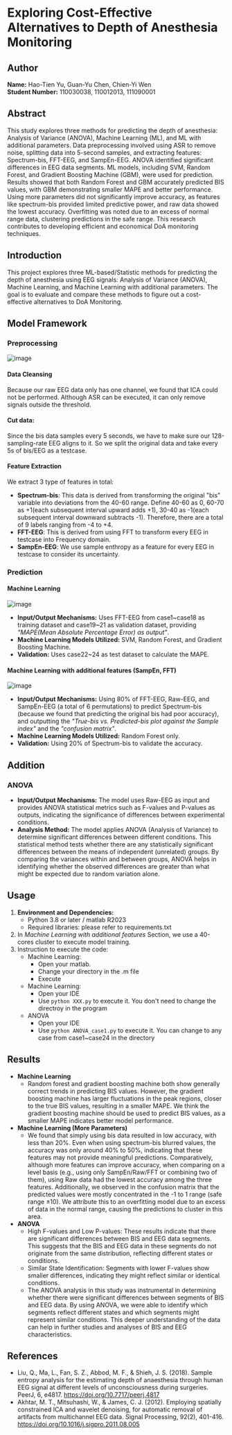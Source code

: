 # Exploring Cost-Effective Alternatives to Depth of Anesthesia Monitoring
 
## Author
**Name:** Hao-Tien Yu, Guan-Yu Chen, Chien-Yi Wen  
**Student Number:** 110030038, 110012013, 111090001

## Abstract
This study explores three methods for predicting the depth of anesthesia: Analysis of Variance (ANOVA), Machine Learning (ML), and ML with additional parameters. Data preprocessing involved using ASR to remove noise, splitting data into 5-second samples, and extracting features: Spectrum-bis, FFT-EEG, and SampEn-EEG. ANOVA identified significant differences in EEG data segments. ML models, including SVM, Random Forest, and Gradient Boosting Machine (GBM), were used for prediction. Results showed that both Random Forest and GBM accurately predicted BIS values, with GBM demonstrating smaller MAPE and better performance. Using more parameters did not significantly improve accuracy, as features like spectrum-bis provided limited predictive power, and raw data showed the lowest accuracy. Overfitting was noted due to an excess of normal range data, clustering predictions in the safe range. This research contributes to developing efficient and economical DoA monitoring techniques.

## Introduction
This project explores three ML-based/Statistic methods for predicting the depth of anesthesia using EEG signals: Analysis of Variance (ANOVA), Machine Learning, and Machine Learning with additional parameters. The goal is to evaluate and compare these methods to figure out a cost-effective alternatives to DoA Monitoring.

## Model Framework

### Preprocessing
![image](https://hackmd.io/_uploads/rkn8FQJBR.png)

#### Data Cleansing
Because our raw EEG data only has one channel, we found that ICA could not be performed. Although ASR can be executed, it can only remove signals outside the threshold.



#### Cut data:
Since the bis data samples every 5 seconds, we have to make sure our 128-sampling-rate EEG aligns to it. So we split the original data and take every 5s of bis/EEG as a testcase.

#### Feature Extraction
We extract 3 type of features in total:
* **Spectrum-bis**: This data is derived from transforming the original "bis" variable into deviations from the 40-60 range. Define 40-60 as 0, 60-70 as +1(each subsequent interval upward adds +1), 30-40 as -1(each subsequent interval downward subtracts -1). Therefore, there are a total of 9 labels ranging from -4 to +4.
* **FFT-EEG**: This is derived from using FFT to transform every EEG in testcase into Frequency domain.
* **SampEn-EEG**: We use sample enthropy as a feature for every EEG in testcase to consider its uncertainty.


### Prediction

#### Machine Learning
![image](https://hackmd.io/_uploads/HyphoN1H0.png)
- **Input/Output Mechanisms:** Uses FFT-EEG from case1~case18 as training dataset and case19~21 as validation dataset, providing *"MAPE(Mean Absolute Percentage Error) as output"*.
- **Machine Learning Models Utilized:** SVM, Random Forest, and Gradient Boosting Machine.
- **Validation:** Uses case22~24 as test dataset to calculate the MAPE.

#### Machine Learning with additional features (SampEn, FFT)
![image](https://hackmd.io/_uploads/ryZjSUJBC.png)
- **Input/Output Mechanisms:** Using 80% of FFT-EEG, Raw-EEG, and SampEn-EEG (a total of 6 permutations) to predict Spectrum-bis (because we found that predicting the original bis had poor accuracy), and outputting the *"True-bis vs. Predicted-bis plot against the Sample index"* and the *"confusion matrix"*.
- **Machine Learning Models Utilized:** Random Forest only.
- **Validation:** Using 20% of Spectrum-bis to validate the accuracy.

## Addition
### ANOVA
- **Input/Output Mechanisms:** The model uses Raw-EEG as input and provides ANOVA statistical metrics such as F-values and P-values as outputs, indicating the significance of differences between experimental conditions.
- **Analysis Method:** The model applies ANOVA (Analysis of Variance) to determine significant differences between different conditions. This statistical method tests whether there are any statistically significant differences between the means of independent (unrelated) groups. By comparing the variances within and between groups, ANOVA helps in identifying whether the observed differences are greater than what might be expected due to random variation alone.


## Usage
1. **Environment and Dependencies:**
   - Python 3.8 or later / matlab R2023
   - Required libraries: please refer to requirements.txt
2. In *Machine Learning with additional features* Section, we use a 40-cores cluster to execute model training.
3. Instruction to execute the code:
    * Machine Learning:
        - Open your matlab.
        - Change your directory in the .m file
        - Execute
    * Machine Learning:
        - Open your IDE
        - Use `python XXX.py` to execute it. You don't need to change the directroy in the program
    * ANOVA
        - Open your IDE
        - Use `python ANOVA_case1.py` to execute it. You can change to any case from case1~case24 in the directory


## Results
- **Machine Learning** 
    - Random forest and gradient boosting machine both show generally correct trends in predicting BIS values. However, the gradient boosting machine has larger fluctuations in the peak regions, closer to the true BIS values, resulting in a smaller MAPE. We think the gradient boosting machine should be used to predict BIS values, as a smaller MAPE indicates better model performance.
- **Machine Learning (More Parameters)** 
    - We found that simply using bis data resulted in low accuracy, with less than 20%. Even when using spectrum-bis blurred values, the accuracy was only around 40% to 50%, indicating that these features may not provide meaningful predictions. Comparatively, although more features can improve accuracy, when comparing on a level basis (e.g., using only SampEn/Raw/FFT or combining two of them), using Raw data had the lowest accuracy among the three features. Additionally, we observed in the confusion matrix that the predicted values were mostly concentrated in the -1 to 1 range (safe range ±10). We attribute this to an overfitting model due to an excess of data in the normal range, causing the predictions to cluster in this area.
- **ANOVA**
    - High F-values and Low P-values: These results indicate that there are significant differences between BIS and EEG data segments. This suggests that the BIS and EEG data in these segments do not originate from the same distribution, reflecting different states or conditions.
    - Similar State Identification: Segments with lower F-values show smaller differences, indicating they might reflect similar or identical conditions.
    - The ANOVA analysis in this study was instrumental in determining whether there were significant differences between segments of BIS and EEG data. By using ANOVA, we were able to identify which segments reflect different states and which segments might represent similar conditions. This deeper understanding of the data can help in further studies and analyses of BIS and EEG characteristics.


## References
* Liu, Q., Ma, L., Fan, S. Z., Abbod, M. F., & Shieh, J. S. (2018). Sample entropy analysis for the estimating depth of anaesthesia through human EEG signal at different levels of unconsciousness during surgeries. PeerJ, 6, e4817. https://doi.org/10.7717/peerj.4817
* Akhtar, M. T., Mitsuhashi, W., & James, C. J. (2012). Employing spatially constrained ICA and wavelet denoising, for automatic removal of artifacts from multichannel EEG data. Signal Processing, 92(2), 401-416. https://doi.org/10.1016/j.sigpro.2011.08.005
